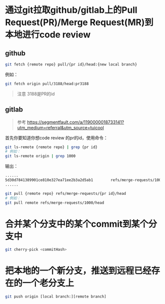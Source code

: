 # 通过git拉取github/gitlab上的Pull Request(PR)/Merge Request(MR)到本地进行code review

## github

```bash
git fetch {remote repo} pull/{pr id}/head:{new local branch}
```

例如：

```bash
git fetch origin pull/3188/head:pr3188
```

>注意
>3188是PR的id

## gitlab

>参考
>https://segmentfault.com/a/1190000018733141?utm_medium=referral&utm_source=tuicool

首先你要知道你想code review 的pr的id，使用命令：

```bash
git ls-remote {remote repo} | grep {pr id}
# 例如：
git ls-remote origin | grep 1000
```

输出：

```txt
......
5d30d7841389901ce810e327ea71ee2b3a2d5ab1        refs/merge-requests/1000/head
......
```

```bash
git pull {remote repo} refs/merge-requests/{pr id}/head
# 例如：
git pull remote refs/merge-requests/1000/head
```

# 合并某个分支中的某个commit到某个分支中

```bash
git cherry-pick <commitHash>
```

# 把本地的一个新分支，推送到远程已经存在的一个老分支上

```bash
git push origin [local branch:][remote branch]
```
